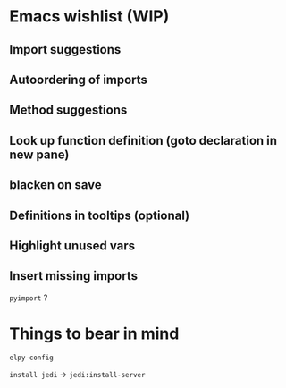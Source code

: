 # Emacs wishlist (WIP)  
## Import suggestions  

## Autoordering of imports  

## Method suggestions  

## Look up function definition (goto declaration in new pane)  

## blacken on save  

## Definitions in tooltips (optional)  

## Highlight unused vars  

## Insert missing imports  
`pyimport` ?


# Things to bear in mind  
`elpy-config`  

`install jedi` -> `jedi:install-server`  
